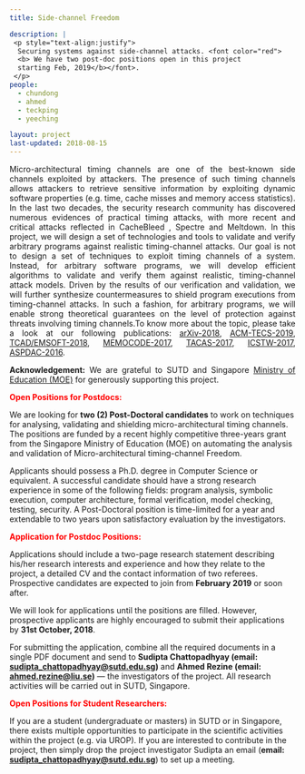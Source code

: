 ```yaml
---
title: Side-channel Freedom

description: |
 <p style="text-align:justify">
  Securing systems against side-channel attacks. <font color="red">
  <b> We have two post-doc positions open in this project 
  starting Feb, 2019</b></font>.
 </p>
people:
  - chundong
  - ahmed
  - teckping
  - yeeching

layout: project
last-updated: 2018-08-15
---
```


<p style="text-align:justify">
Micro-architectural timing channels are one of the best-known side channels exploited by attackers. The presence of such timing channels allows attackers to retrieve sensitive information by exploiting dynamic software properties (e.g. time, cache misses and memory access statistics). In the last two decades, the security research community has discovered numerous evidences of practical timing attacks, with more recent and critical attacks reflected in CacheBleed , Spectre and Meltdown. In this project, we will design a set of technologies and tools to validate and verify arbitrary programs against realistic timing-channel attacks. Our goal is not to design a set of techniques to exploit timing channels of a system. Instead, for arbitrary software programs, we will develop efficient algorithms to validate and verify them against realistic, timing-channel attack models. Driven by the results of our verification and validation, we will further synthesize countermeasures to shield program executions from timing-channel attacks. In such a fashion, for arbitrary programs, we will enable strong theoretical guarantees on the level of protection against threats involving timing channels.To know more about the topic, please take a look at our following publications: 
			<a href="https://arxiv.org/abs/1807.05843">arXiv-2018</a>, 
			<a href="https://sudiptac.bitbucket.io/papers/chalice-tecs.pdf">ACM-TECS-2019</a>, 
			<a href="https://sudiptac.bitbucket.io/papers/cachefix.pdf">TCAD/EMSOFT-2018</a>, 
			<a href="https://sudiptac.bitbucket.io/papers/chalice_extended.pdf">MEMOCODE-2017</a>, 
			<a href="https://sudiptac.bitbucket.io/papers/catapult-TR.pdf">TACAS-2017</a>, 
			<a href="https://sudiptac.bitbucket.io/papers/sbst_side_channel.pdf">ICSTW-2017</a>, 
			<a href="https://sudiptac.bitbucket.io/papers/sparta.pdf">ASPDAC-2016</a>.
</p>

<p style="text-align:justify">
<b>Acknowledgement:</b> We are grateful to SUTD and 
Singapore <a href="https://www.moe.gov.sg/">Ministry of Education (MOE)</a> 
for generously supporting this project. 
</p>

<p style="text-align:justify">
<font color="red">
<b>Open Positions for Postdocs:</b><br>
</font>

We are looking for <b>two (2) Post-Doctoral candidates</b> to work on 
techniques for analysing, validating and shielding micro-architectural timing 
channels. The positions are funded by a recent highly competitive 
three-years grant from the Singapore Ministry of Education (MOE) on 
automating the analysis and validation of Micro-architectural 
timing-channel Freedom. 


Applicants should possess a Ph.D. degree in Computer Science or
equivalent. A successful candidate should have a strong research
experience in some of the following fields: program analysis, symbolic
execution, computer architecture, formal verification, model checking, 
testing, security. 
A Post-Doctoral position is time-limited for a year and extendable 
to two years upon satisfactory evaluation by the investigators. 
 
  
<p style="text-align:justify">
<font color="red">
<b>Application for Postdoc Positions:</b><br>
</font>

Applications should include a two-page research statement describing 
his/her research interests and experience and how they relate to the 
project, a detailed CV and the contact information of two referees. 
Prospective candidates are expected to join from <b>February 
2019</b> or soon after.

We will look for applications until the positions are filled. However, 
prospective applicants are highly encouraged to submit their 
applications by <b>31st October, 2018</b>. 

For submitting the application, combine all the required documents in a single 
PDF document and send to <b>Sudipta Chattopadhyay (email: sudipta_chattopadhyay@sutd.edu.sg)</b>
and <b>Ahmed Rezine (email: ahmed.rezine@liu.se)</b> — the investigators of the project. 
All research activities will be carried out in SUTD, Singapore. 

</p>

<p style="text-align:justify">
<font color="red">
<b>Open Positions for Student Researchers:</b><br>
</font>

If you are a student (undergraduate or masters) in SUTD or in Singapore, there 
exists multiple opportunities to participate in the scientific activities within 
the project (e.g. via UROP). If you are interested to contribute in the project, 
then simply drop the project investigator Sudipta an email 
(<b>email: sudipta_chattopadhyay@sutd.edu.sg</b>) to set up a meeting.  

</p>
